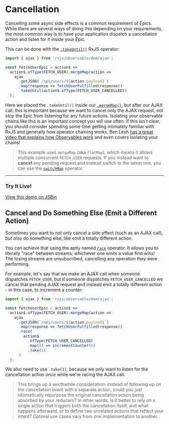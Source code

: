 # Cancellation

Cancelling some async side effects is a common requirement of Epics. While there are several ways of doing this depending on your requirements, the most common way is to have your application dispatch a cancellation action and listen for it inside your Epic.

This can be done with the [`.takeUntil()`](http://reactivex.io/rxjs/class/es6/Observable.js~Observable.html#instance-method-takeUntil) RxJS operator:

```js
import { ajax } from 'rxjs/observable/dom/ajax';

const fetchUserEpic = action$ =>
  action$.ofType(FETCH_USER).mergeMap(action =>
    ajax
      .getJSON(`/api/users/${action.payload}`)
      .map(response => fetchUserFulfilled(response))
      .takeUntil(action$.ofType(FETCH_USER_CANCELLED))
  );
```

Here we placed the `.takeUntil()` inside our [`.mergeMap()`](http://reactivex.io/rxjs/class/es6/Observable.js~Observable.html#instance-method-mergeMap), but after our AJAX call; this is important because we want to cancel only the AJAX request, not stop the Epic from listening for any future actions. Isolating your observable chains like this is an important concept you will use often. If this isn't clear, you should consider spending some time getting intimately familiar with RxJS and generally how operator chaining works. Ben Lesh [has a great video that explains how Observables work](https://www.youtube.com/watch?v=3LKMwkuK0ZE) and even covers isolating your chains!

> This example uses `mergeMap` (aka `flatMap`), which means it allows multiple concurrent `FETCH_USER` requests. If you instead want to **cancel** any pending request and instead switch to the latest one, you can use the [`switchMap`](http://reactivex.io/rxjs/class/es6/Observable.js~Observable.html#instance-method-switchMap) operator.

---

### Try It Live!

<a class="jsbin-embed" href="https://jsbin.com/fivaca/embed?js,output&height=500px">View this demo on JSBin</a><script src="https://static.jsbin.com/js/embed.min.js?3.37.0"></script>

## Cancel and Do Something Else (Emit a Different Action)

Sometimes you want to not only cancel a side effect (such as an AJAX call), _but also_ do something else, like emit a totally different action.

You can achieve that using the aptly named [`race`](http://reactivex.io/rxjs/class/es6/Observable.js~Observable.html#instance-method-race) operator. It allows you to literally "race" between streams; whichever one emits a value first wins! The losing streams are unsubscribed, cancelling any operation they were performing.

For example, let's say that we make an AJAX call when someone dispatches `FETCH_USER`, but if someone dispatches `FETCH_USER_CANCELLED` we cancel that pending AJAX request and instead emit a totally different action - in this case, to increment a counter:

```js
import { ajax } from 'rxjs/observable/dom/ajax';

const fetchUserEpic = action$ =>
  action$.ofType(FETCH_USER).mergeMap(action =>
    ajax
      .getJSON(`/api/users/${action.payload}`)
      .map(response => fetchUserFulfilled(response))
      .race(
        action$
          .ofType(FETCH_USER_CANCELLED)
          .map(() => incrementCounter())
          .take(1)
      )
  );
```

We also need to use `.take(1)`, because we only want to listen for the cancellation action _once_ while we're racing the AJAX call.

> This brings up a worthwhile consideration: instead of following up on the cancellation event with a separate action, could you just idiomatically repurpose the original cancellation action being absorbed by your reducers? In other words, is it better to rely on a single action that triggers both the cancellation itself, and what happens afterward, or to define two unrelated actions that reflect your intent? Optimal use cases vary from one implementation to another.
